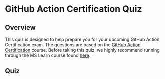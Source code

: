# GitHub Action Certification Quiz

## Overview

This quiz is designed to help prepare you for your upcoming GitHub Action Certification exam. The questions are based on the [GitHub Action Certification](https://examregistration.github.com/certification/ACTIONS) course. Before taking this quiz, we highly recommend running through the MS Learn course found [here](https://learn.microsoft.com/en-us/users/githubtraining/collections/n5p4a5z7keznp5).

## Quiz

<div id="quizdown">
    <div id="quiz-github-action-cert.js" ></div>
</div>